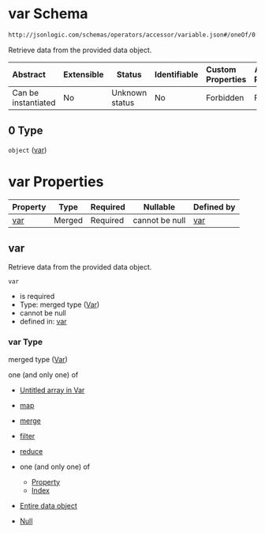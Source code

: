 # var Schema

```txt
http://jsonlogic.com/schemas/operators/accessor/variable.json#/oneOf/0
```

Retrieve data from the provided data object.


| Abstract            | Extensible | Status         | Identifiable | Custom Properties | Additional Properties | Access Restrictions | Defined In                                                               |
| :------------------ | ---------- | -------------- | ------------ | :---------------- | --------------------- | ------------------- | ------------------------------------------------------------------------ |
| Can be instantiated | No         | Unknown status | No           | Forbidden         | Forbidden             | none                | [all-operators.json\*](common/all-operators.json "open original schema") |

## 0 Type

`object` ([var](all-operators-oneof-var.md))

# var Properties

| Property    | Type   | Required | Nullable       | Defined by                                                                                            |
| :---------- | ------ | -------- | -------------- | :---------------------------------------------------------------------------------------------------- |
| [var](#var) | Merged | Required | cannot be null | [var](variable-properties-var.md "http&#x3A;//jsonlogic.com/schemas/common/var.json#/properties/var") |

## var

Retrieve data from the provided data object.


`var`

-   is required
-   Type: merged type ([Var](variable-properties-var.md))
-   cannot be null
-   defined in: [var](variable-properties-var.md "http&#x3A;//jsonlogic.com/schemas/common/var.json#/properties/var")

### var Type

merged type ([Var](variable-properties-var.md))

one (and only one) of

-   [Untitled array in Var](var-oneof-0.md "check type definition")
-   [map](var-oneof-map.md "check type definition")
-   [merge](var-oneof-merge.md "check type definition")
-   [filter](var-oneof-filter.md "check type definition")
-   [reduce](var-oneof-reduce.md "check type definition")
-   one (and only one) of

    -   [Property](pointer-oneof-property.md "check type definition")
    -   [Index](pointer-oneof-index.md "check type definition")
-   [Entire data object](var-oneof-entire-data-object.md "check type definition")
-   [Null](var-oneof-null.md "check type definition")

